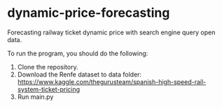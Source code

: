 # dynamic-price-forecasting
Forecasting railway ticket dynamic price with search engine query open data.

To run the program, you should do the following:

1. Clone the repository.
2. Download the Renfe dataset to data folder: https://www.kaggle.com/thegurusteam/spanish-high-speed-rail-system-ticket-pricing
3. Run main.py
